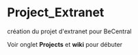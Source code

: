 # Project_Extranet
création du projet d'extranet pour BeCentral

Voir onglet **Projects** et **wiki** pour débuter
